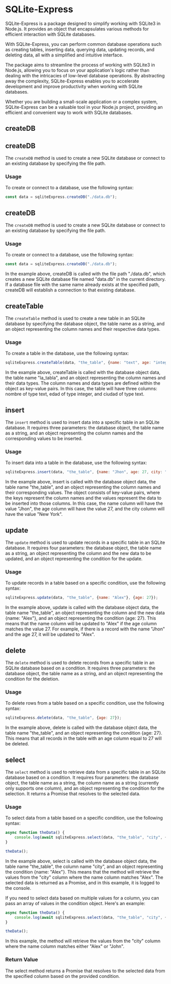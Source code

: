 # SQLite-Express
SQLite-Express is a package designed to simplify working with SQLite3 in Node.js. It provides an object that encapsulates various methods for efficient interaction with SQLite databases.

With SQLite-Express, you can perform common database operations such as creating tables, inserting data, querying data, updating records, and deleting data, all with a simplified and intuitive interface.

The package aims to streamline the process of working with SQLite3 in Node.js, allowing you to focus on your application's logic rather than dealing with the intricacies of low-level database operations. By abstracting away the complexity, SQLite-Express enables you to accelerate development and improve productivity when working with SQLite databases.

Whether you are building a small-scale application or a complex system, SQLite-Express can be a valuable tool in your Node.js project, providing an efficient and convenient way to work with SQLite databases.

## createDB

## createDB

The `createDB` method is used to create a new SQLite database or connect to an existing database by specifying the file path.

### Usage

To create or connect to a database, use the following syntax:

```javascript
const data = sqliteExpress.createDB("./data.db");
```

## createDB
The `createDB` method is used to create a new SQLite database or connect to an existing database by specifying the file path.

### Usage

To create or connect to a database, use the following syntax:

```javascript
const data = sqliteExpress.createDB("./data.db");
```

In the example above, createDB is called with the file path "./data.db", which creates a new SQLite database file named "data.db" in the current directory. If a database file with the same name already exists at the specified path, createDB will establish a connection to that existing database.

## createTable

The `createTable` method is used to create a new table in an SQLite database by specifying the database object, the table name as a string, and an object representing the column names and their respective data types.

### Usage

To create a table in the database, use the following syntax:

```javascript
sqliteExpress.createTable(data, "the_table", {name: "text", age: "integer", city: "text"});

```
In the example above, createTable is called with the database object data, the table name "la_tabla", and an object representing the column names and their data types. The column names and data types are defined within the object as key-value pairs. In this case, the table will have three columns: nombre of type text, edad of type integer, and ciudad of type text.

## insert

The `insert` method is used to insert data into a specific table in an SQLite database. It requires three parameters: the database object, the table name as a string, and an object representing the column names and the corresponding values to be inserted.

### Usage

To insert data into a table in the database, use the following syntax:

```javascript
sqliteExpress.insert(data, "the_table", {name: "Jhon", age: 27, city: "New York"});
```
In the example above, insert is called with the database object data, the table name "the_table", and an object representing the column names and their corresponding values. The object consists of key-value pairs, where the keys represent the column names and the values represent the data to be inserted into those columns. In this case, the name column will have the value "Jhon", the age column will have the value 27, and the city column will have the value "New York".

## update

The `update` method is used to update records in a specific table in an SQLite database. It requires four parameters: the database object, the table name as a string, an object representing the column and the new data to be updated, and an object representing the condition for the update.

### Usage

To update records in a table based on a specific condition, use the following syntax:

```javascript
sqliteExpress.update(data, "the_table", {name: "Alex"}, {age: 27});
```

In the example above, update is called with the database object data, the table name "the_table", an object representing the column and the new data {name: "Alex"}, and an object representing the condition {age: 27}. This means that the name column will be updated to "Alex" if the age column matches the value 27. For example, if there is a record with the name "Jhon" and the age 27, it will be updated to "Alex".

## delete

The `delete` method is used to delete records from a specific table in an SQLite database based on a condition. It requires three parameters: the database object, the table name as a string, and an object representing the condition for the deletion.

### Usage

To delete rows from a table based on a specific condition, use the following syntax:

```javascript
sqliteExpress.delete(data, "the_table", {age: 27});
```

In the example above, delete is called with the database object data, the table name "the_table", and an object representing the condition {age: 27}. This means that all records in the table with an age column equal to 27 will be deleted.

## select

The `select` method is used to retrieve data from a specific table in an SQLite database based on a condition. It requires four parameters: the database object, the table name as a string, the column name as a string (currently only supports one column), and an object representing the condition for the selection. It returns a Promise that resolves to the selected data.

### Usage

To select data from a table based on a specific condition, use the following syntax:

```javascript
async function theData() {
    console.log(await sqliteExpress.select(data, "the_table", "city", {name: "Alex"}));
}

theData();
```

In the example above, select is called with the database object data, the table name "the_table", the column name "city", and an object representing the condition {name: "Alex"}. This means that the method will retrieve the values from the "city" column where the name column matches "Alex". The selected data is returned as a Promise, and in this example, it is logged to the console.

If you need to select data based on multiple values for a column, you can pass an array of values in the condition object. Here's an example:

```javascript
async function theData() {
    console.log(await sqliteExpress.select(data, "the_table", "city", {name: ["Alex", "John"]}));
}

theData();
```
In this example, the method will retrieve the values from the "city" column where the name column matches either "Alex" or "John".

### Return Value

The select method returns a Promise that resolves to the selected data from the specified column based on the provided condition.

